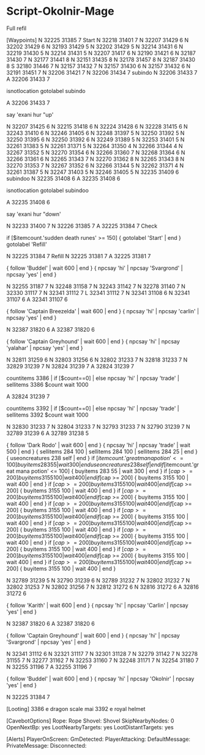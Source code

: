 # Script-Okolnir-Mage
Full refil


[Waypoints]
N 32225 31385 7 Start
N 32218 31401 7
N 32207 31429 6
N 32202 31429 6
N 32193 31429 5
N 32202 31429 5
N 32214 31431 6
N 32219 31430 5
N 32214 31431 5
N 32207 31417 6
N 32190 31421 6
N 32187 31430 7
N 32177 31441 8
N 32151 31435 8
N 32178 31457 8
N 32187 31430 8
S 32180 31446 7
N 32157 31432 7
N 32157 31430 6
N 32157 31432 6
N 32191 31451 7
N 32206 31421 7
N 32206 31434 7 subindo
N 32206 31433 7
A 32206 31433 7

isnotlocation gotolabel subindo

A 32206 31433 7

say 'exani hur "up'

N 32207 31425 6
N 32215 31418 6
N 32224 31428 6
N 32228 31415 6
N 32243 31410 6
N 32246 31405 6
N 32248 31397 5
N 32250 31392 5
N 32250 31395 6
N 32250 31392 6
N 32249 31389 5
N 32253 31401 5
N 32261 31383 5
N 32261 31371 5
N 32264 31350 4
N 32266 31344 4
N 32267 31352 5
N 32270 31354 6
N 32266 31360 7
N 32268 31364 6
N 32266 31361 6
N 32265 31343 7
N 32270 31362 8
N 32265 31343 8
N 32270 31353 7
N 32267 31352 6
N 32266 31344 5
N 32262 31371 4
N 32261 31387 5
N 32247 31403 5
N 32246 31405 5
N 32235 31409 6 subindoo
N 32235 31408 6
A 32235 31408 6

isnotlocation gotolabel subindoo

A 32235 31408 6

say 'exani hur "down'

N 32233 31400 7
N 32226 31385 7
A 32225 31384 7 Check

if [$itemcount.'sudden death runes' >= 150] { gotolabel 'Start' | end }
gotolabel 'Refill'

N 32225 31384 7 Refill
N 32225 31381 7
A 32225 31381 7

{ follow 'Buddel' | wait 600 | end }
{ npcsay 'hi' | npcsay 'Svargrond' | npcsay 'yes' | end }


N 32255 31187 7
N 32248 31158 7
N 32243 31142 7
N 32278 31140 7
N 32330 31117 7
N 32341 31112 7
L 32341 31112 7
N 32341 31108 6
N 32341 31107 6
A 32341 31107 6

{ follow 'Captain Breezelda' | wait 600 | end }
{ npcsay 'hi' | npcsay 'carlin' | npcsay 'yes' | end }

N 32387 31820 6
A 32387 31820 6

{ follow 'Captain Greyhound' | wait 600 | end }
{ npcsay 'hi' | npcsay 'yalahar' | npcsay 'yes' | end }

N 32811 31259 6
N 32803 31256 6
N 32802 31233 7
N 32818 31233 7
N 32829 31239 7
N 32824 31239 7
A 32824 31239 7

 countitems 3386 | if [$count==0]  | else npcsay 'hi' | npcsay 'trade' | sellitems 3386 $count
wait 1000


A 32824 31239 7

countitems 3392 | if [$count==0]  | else npcsay 'hi' | npcsay 'trade' | sellitems 3392 $count
wait 1000


N 32830 31233 7
N 32804 31233 7
N 32793 31233 7
N 32790 31239 7
N 32789 31239 6
A 32789 31238 5

{ follow 'Dark Rodo' | wait 600 | end }
{ npcsay 'hi' | npcsay 'trade' | wait 500 | end }
{ sellitems 284 100 | sellitems 284 100 | sellitems 284 25 | end }
{ useoncreatures 238 self | end } 
if [$itemcount.'great mana potion' <= 100] { buyitems 283 55 | wait 300 | end }
{ useoncreatures 238 self | end } 
if [$itemcount.'great mana potion' <= 100] { buyitems 283 55 | wait 300 | end }
if [$cap >= 200] { buyitems 3155 100 | wait 400 | end }
if [$cap >= 200] { buyitems 3155 100 | wait 400 | end }
if [$cap >= 200] { buyitems 3155 100 | wait 400 | end }
if [$cap >= 200] { buyitems 3155 100 | wait 400 | end }
if [$cap >= 200] { buyitems 3155 100 | wait 400 | end }
if [$cap >= 200] { buyitems 3155 100 | wait 400 | end }
if [$cap >= 200] { buyitems 3155 100 | wait 400 | end }
if [$cap >= 200] { buyitems 3155 100 | wait 400 | end }
if [$cap >= 200] { buyitems 3155 100 | wait 400 | end }
if [$cap >= 200] { buyitems 3155 100 | wait 400 | end }
if [$cap >= 200] { buyitems 3155 100 | wait 400 | end }
if [$cap >= 200] { buyitems 3155 100 | wait 400 | end }
if [$cap >= 200] { buyitems 3155 100 | wait 400 | end }
if [$cap >= 200] { buyitems 3155 100 | wait 400 | end }
if [$cap >= 200] { buyitems 3155 100 | wait 400 | end }
if [$cap >= 200] { buyitems 3155 100 | wait 400 | end }
if [$cap >= 200] { buyitems 3155 100 | wait 400 | end }
if [$cap >= 200] { buyitems 3155 100 | wait 400 | end }
if [$cap >= 200] { buyitems 3155 100 | wait 400 | end }
if [$cap >= 200] { buyitems 3155 100 | wait 400 | end }

N 32789 31239 5
N 32790 31239 6
N 32789 31232 7
N 32802 31232 7
N 32802 31253 7
N 32802 31256 7
N 32812 31272 6
N 32816 31272 6
A 32816 31272 6

{ follow 'Karith' | wait 600 | end }
{ npcsay 'hi' | npcsay 'Carlin' | npcsay 'yes' | end }


N 32387 31820 6
A 32387 31820 6

{ follow 'Captain Greyhound' | wait 600 | end }
{ npcsay 'hi' | npcsay 'Svargrond' | npcsay 'yes' | end }

N 32341 31112 6
N 32321 31117 7
N 32301 31128 7
N 32279 31142 7
N 32278 31155 7
N 32277 31162 7
N 32253 31160 7
N 32248 31171 7
N 32254 31180 7
N 32255 31196 7
A 32255 31196 7

{ follow 'Buddel' | wait 600 | end }
{ npcsay 'hi' | npcsay 'Okolnir' | npcsay 'yes' | end }

N 32225 31384 7

[Looting]
3386  e dragon scale mai
3392  e royal helmet

[CavebotOptions]
Rope: Rope
Shovel: Shovel
SkipNearbyNodes: 0
OpenNextBp: yes
LootNearbyTargets: yes
LootDistantTargets: yes

[Alerts]
PlayerOnScreen: 
GmDetected: 
PlayerAttacking: 
DefaultMessage: 
PrivateMessage: 
Disconnected: 
